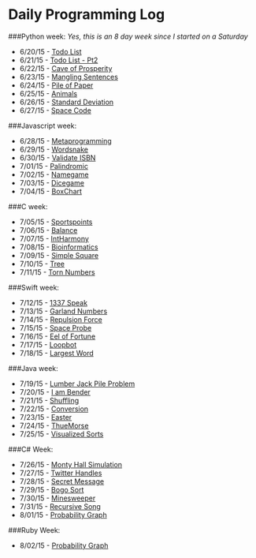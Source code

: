 # Daily Programming Log
###Python week:
*Yes, this is an 8 day week since I started on a Saturday*
* 6/20/15 - [Todo List](https://github.com/trvrsalom/dailyprogrammer/tree/master/Week_1/6_20_15)
* 6/21/15 - [Todo List - Pt2](https://github.com/trvrsalom/dailyprogrammer/tree/master/Week_1/6_21_15)
* 6/22/15 - [Cave of Prosperity](https://github.com/trvrsalom/dailyprogrammer/tree/master/Week_1/6_22_15)
* 6/23/15 - [Mangling Sentences](https://github.com/trvrsalom/dailyprogrammer/tree/master/Week_1/6_23_15)
* 6/24/15 - [Pile of Paper](https://github.com/trvrsalom/dailyprogrammer/tree/master/Week_1/6_24_15)
* 6/25/15 - [Animals](https://github.com/trvrsalom/dailyprogrammer/tree/master/Week_1/6_25_15)
* 6/26/15 - [Standard Deviation](https://github.com/trvrsalom/dailyprogrammer/tree/master/Week_1/6_26_15)
* 6/27/15 - [Space Code](https://github.com/trvrsalom/dailyprogrammer/tree/master/Week_1/6_27_15)

###Javascript week:
* 6/28/15 - [Metaprogramming](https://github.com/trvrsalom/dailyprogrammer/tree/master/Week_2/6_28_15)
* 6/29/15 - [Wordsnake](https://github.com/trvrsalom/dailyprogrammer/tree/master/Week_2/6_29_15)
* 6/30/15 - [Validate ISBN](https://github.com/trvrsalom/dailyprogrammer/tree/master/Week_2/6_30_15)
* 7/01/15 - [Palindromic](https://github.com/trvrsalom/dailyprogrammer/tree/master/Week_2/7_1_15)
* 7/02/15 - [Namegame](https://github.com/trvrsalom/dailyprogrammer/tree/master/Week_2/7_2_15)
* 7/03/15 - [Dicegame](https://github.com/trvrsalom/dailyprogrammer/tree/master/Week_2/7_3_15)
* 7/04/15 - [BoxChart](https://github.com/trvrsalom/dailyprogrammer/tree/master/Week_2/7_4_15)

###C week:
* 7/05/15 - [Sportspoints](https://github.com/trvrsalom/dailyprogrammer/tree/master/Week_3/7_5_15)
* 7/06/15 - [Balance](https://github.com/trvrsalom/dailyprogrammer/tree/master/Week_3/7_6_15)
* 7/07/15 - [IntHarmony](https://github.com/trvrsalom/dailyprogrammer/tree/master/Week_3/7_7_15)
* 7/08/15 - [Bioinformatics](https://github.com/trvrsalom/dailyprogrammer/tree/master/Week_3/7_8_15)
* 7/09/15 - [Simple Square](https://github.com/trvrsalom/dailyprogrammer/tree/master/Week_3/7_9_15)
* 7/10/15 - [Tree](https://github.com/trvrsalom/dailyprogrammer/tree/master/Week_3/7_10_15)
* 7/11/15 - [Torn Numbers](https://github.com/trvrsalom/dailyprogrammer/tree/master/Week_3/7_11_15)

###Swift week:
* 7/12/15 - [1337 Speak](https://github.com/trvrsalom/dailyprogrammer/tree/master/Week_4/7_12_15)
* 7/13/15 - [Garland Numbers](https://github.com/trvrsalom/dailyprogrammer/tree/master/Week_4/7_13_15)
* 7/14/15 - [Repulsion Force](https://github.com/trvrsalom/dailyprogrammer/tree/master/Week_4/7_14_15)
* 7/15/15 - [Space Probe](https://github.com/trvrsalom/dailyprogrammer/tree/master/Week_4/7_15_15)
* 7/16/15 - [Eel of Fortune](https://github.com/trvrsalom/dailyprogrammer/tree/master/Week_4/7_16_15)
* 7/17/15 - [Loopbot](https://github.com/trvrsalom/dailyprogrammer/tree/master/Week_4/7_17_15)
* 7/18/15 - [Largest Word](https://github.com/trvrsalom/dailyprogrammer/tree/master/Week_4/7_18_15)

###Java week:
* 7/19/15 - [Lumber Jack Pile Problem](https://github.com/trvrsalom/dailyprogrammer/tree/master/Week_5/7_19_15)
* 7/20/15 - [I am Bender](https://github.com/trvrsalom/dailyprogrammer/tree/master/Week_5/7_20_15)
* 7/21/15 - [Shuffling](https://github.com/trvrsalom/dailyprogrammer/tree/master/Week_5/7_21_15)
* 7/22/15 - [Conversion](https://github.com/trvrsalom/dailyprogrammer/tree/master/Week_5/7_22_15)
* 7/23/15 - [Easter](https://github.com/trvrsalom/dailyprogrammer/tree/master/Week_5/7_23_15)
* 7/24/15 - [ThueMorse](https://github.com/trvrsalom/dailyprogrammer/tree/master/Week_5/7_24_15)
* 7/25/15 - [Visualized Sorts](https://github.com/trvrsalom/dailyprogrammer/tree/master/Week_5/7_25_15)

###C# Week:
* 7/26/15 - [Monty Hall Simulation](https://github.com/trvrsalom/dailyprogrammer/tree/master/Week_6/7_26_15)
* 7/27/15 - [Twitter Handles](https://github.com/trvrsalom/dailyprogrammer/tree/master/Week_6/7_27_15)
* 7/28/15 - [Secret Message](https://github.com/trvrsalom/dailyprogrammer/tree/master/Week_6/7_28_15)
* 7/29/15 - [Bogo Sort](https://github.com/trvrsalom/dailyprogrammer/tree/master/Week_6/7_29_15)
* 7/30/15 - [Minesweeper](https://github.com/trvrsalom/dailyprogrammer/tree/master/Week_6/7_30_15)
* 7/31/15 - [Recursive Song](https://github.com/trvrsalom/dailyprogrammer/tree/master/Week_6/7_31_15)
* 8/01/15 - [Probability Graph](https://github.com/trvrsalom/dailyprogrammer/tree/master/Week_6/8_1_15)

###Ruby Week:
* 8/02/15 - [Probability Graph](https://github.com/trvrsalom/dailyprogrammer/tree/master/Week_7/8_2_15)
